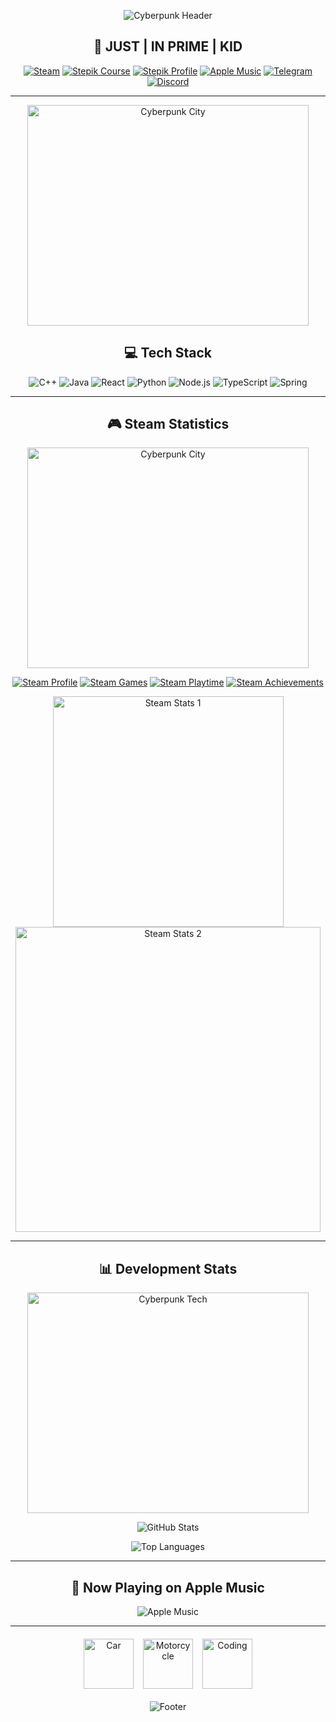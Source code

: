 <div align="center">

![Cyberpunk Header](https://capsule-render.vercel.app/api?type=waving&color=0:00ff88,50:00cc66,100:008855&height=250&section=header&text=xgorfo&fontSize=90&fontAlignY=40&animation=fadeIn&fontColor=ffffff&desc=progressive&descSize=20&descAlignY=70)

## 🚀 JUST | IN PRIME | KID

[![Steam](https://img.shields.io/badge/STEAM-000000?style=for-the-badge&logo=steam&logoColor=white&animation=glow)](https://steamcommunity.com/profiles/76561199229921015)
[![Stepik Course](https://img.shields.io/badge/STEPIK_COURSE-00ff88?style=for-the-badge&logo=python&logoColor=black)](https://stepik.org/243773)
[![Stepik Profile](https://img.shields.io/badge/STEPIK_PROFILE-00cc66?style=for-the-badge&logo=bookstack&logoColor=white)](https://stepik.org/users/985665912/profile)
[![Apple Music](https://img.shields.io/badge/APPLE_MUSIC-FA243C?style=for-the-badge&logo=applemusic&logoColor=white)](https://music.apple.com)
[![Telegram](https://img.shields.io/badge/TELEGRAM-26A5E4?style=for-the-badge&logo=telegram&logoColor=white)](https://t.me/brain_mng)
[![Discord](https://img.shields.io/badge/DISCORD-xgorfo-5865F2?style=for-the-badge&logo=discord&logoColor=white)](https://discord.com/users/782352234557603871)

---

<div align="center">
  <img src="https://i.gifer.com/73Og.gif" height="353" width="450" alt="Cyberpunk City">
</div>

## 💻 Tech Stack

![C++](https://img.shields.io/badge/C++-00599C?style=flat-square&logo=cplusplus&logoColor=white)
![Java](https://img.shields.io/badge/Java-007396?style=flat-square&logo=java&logoColor=white)
![React](https://img.shields.io/badge/React-61DAFB?style=flat-square&logo=react&logoColor=black)
![Python](https://img.shields.io/badge/Python-3776AB?style=flat-square&logo=python&logoColor=white)
![Node.js](https://img.shields.io/badge/Node.js-339933?style=flat-square&logo=nodedotjs&logoColor=white)
![TypeScript](https://img.shields.io/badge/TypeScript-007ACC?style=flat-square&logo=typescript&logoColor=white)
![Spring](https://img.shields.io/badge/Spring-6DB33F?style=flat-square&logo=spring&logoColor=white)

---

## 🎮 Steam Statistics

<div align="center">
  <img src="https://i.pinimg.com/originals/b9/80/71/b98071a8699673a8da114700c2fe2995.gif" height="353" width="450" alt="Cyberpunk City">
</div>

[![Steam Profile](https://img.shields.io/badge/Steam_Profile-View_Stats-000000?style=for-the-badge&logo=steam)](https://steamcommunity.com/profiles/76561199229921015)
[![Steam Games](https://img.shields.io/badge/60+_Games-000000?style=flat-square&logo=steam)](https://steamcommunity.com/profiles/76561199229921015/games)
[![Steam Playtime](https://img.shields.io/badge/2000+_Hours-000000?style=flat-square&logo=steam)](https://steamcommunity.com/profiles/76561199229921015)
[![Steam Achievements](https://img.shields.io/badge/340+_Achievements-000000?style=flat-square&logo=steam)](https://steamcommunity.com/profiles/76561199229921015/stats)

<div align="center">
  <img width="369" alt="Steam Stats 1" src="https://github.com/user-attachments/assets/f5bc65dd-f6c2-4e0b-bfb5-4ea168f797bd" />
  <img width="488" alt="Steam Stats 2" src="https://github.com/user-attachments/assets/62ec06f9-2236-472a-9dc7-cfacb0176d1f" />
</div>

---

## 📊 Development Stats

<div align="center">
  <img src="https://i.pinimg.com/originals/cd/71/06/cd71069c66f82a8ada9b07a0ed7437af.gif" height="353" width="450" alt="Cyberpunk Tech">
</div>

![GitHub Stats](https://github-readme-stats.vercel.app/api?username=xgorfo&show_icons=true&theme=dark&bg_color=00000000&title_color=00ff88&text_color=00cc66&icon_color=00ff88&hide_border=true&include_all_commits=true)

![Top Languages](https://github-readme-stats.vercel.app/api/top-langs/?username=xgorfo&layout=compact&theme=dark&bg_color=00000000&title_color=00ff88&text_color=00cc66&hide_border=true&langs_count=8)

---

## 🎵 Now Playing on Apple Music

![Apple Music](https://img.shields.io/badge/Now_Playing-SOFIA_ISELLA_HOT_GUM-FA243C?style=for-the-badge&logo=applemusic&logoColor=white)

---

<div style="display: flex; justify-content: center; gap: 15px; flex-wrap: wrap; margin: 20px 0;">
  <img src="https://media.giphy.com/media/3o7aD2qvenfGpDoakU/giphy.gif" width="80" alt="Car">
  <img src="https://media.giphy.com/media/l0MYt5jPR6QX5pnqM/giphy.gif" width="80" alt="Motorcycle">
  <img src="https://media.giphy.com/media/LMcB8XospGZO8UQq87/giphy.gif" width="80" alt="Coding">
</div>

![Footer](https://capsule-render.vercel.app/api?type=waving&color=0:00ff88,50:00cc66,100:008855&height=150&section=footer&animation=fadeIn&fontColor=ffffff)

</div>
